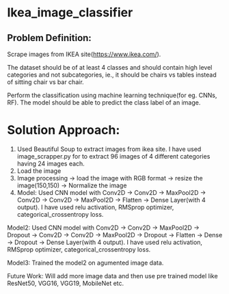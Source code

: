 # Ikea_image_classifier

## Problem Definition: 
Scrape images from IKEA site(https://www.ikea.com/).

The dataset should be of at least 4 classes and should contain high level categories
and not subcategories, ie., it should be chairs vs tables instead of sitting chair vs bar
chair.

Perform the classification using machine learning technique(for eg. CNNs, RF). The model should be able to predict
the class label of an image. 

# Solution Approach:
1. Used Beautiful Soup to extract images from ikea site. I have used image_scrapper.py for to extract 96 images of 4 different categories having 24 images each.
2. Load the image
3. Image processing -> load the image with RGB format -> resize the image(150,150) -> Normalize the image
4. Model: Used CNN model with Conv2D -> Conv2D -> MaxPool2D -> Conv2D -> Conv2D -> MaxPool2D -> Flatten -> Dense Layer(with 4 output). I have used relu activation, RMSprop optimizer, categorical_crossentropy loss.

Model2: Used CNN model with Conv2D -> Conv2D -> MaxPool2D -> Dropout -> Conv2D -> Conv2D -> MaxPool2D -> Dropout -> Flatten -> Dense -> Dropout -> Dense Layer(with 4 output). I have used relu activation, RMSprop optimizer, categorical_crossentropy loss.

Model3: Trained the model2 on agumented image data. 

Future Work: Will add more image data and then use pre trained model like ResNet50, VGG16, VGG19, MobileNet etc.
